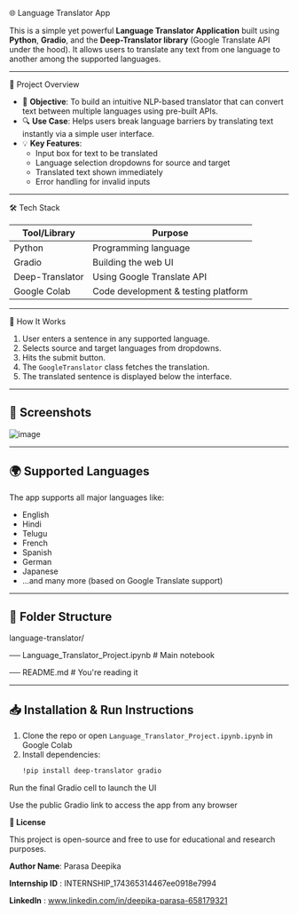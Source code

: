  🌐 Language Translator App

This is a simple yet powerful **Language Translator Application** built using **Python**, **Gradio**, and the **Deep-Translator library** (Google Translate API under the hood). It allows users to translate any text from one language to another among the supported languages.

---
 🧠 Project Overview

- 📌 **Objective**: To build an intuitive NLP-based translator that can convert text between multiple languages using pre-built APIs.
- 🔍 **Use Case**: Helps users break language barriers by translating text instantly via a simple user interface.
- 💡 **Key Features**:
  - Input box for text to be translated
  - Language selection dropdowns for source and target
  - Translated text shown immediately
  - Error handling for invalid inputs

---

 🛠️ Tech Stack

| Tool/Library     | Purpose                              |
|------------------|--------------------------------------|
| Python           | Programming language                 |
| Gradio           | Building the web UI                  |
| Deep-Translator  | Using Google Translate API           |
| Google Colab     | Code development & testing platform  |

---

 🔧 How It Works

1. User enters a sentence in any supported language.
2. Selects source and target languages from dropdowns.
3. Hits the submit button.
4. The `GoogleTranslator` class fetches the translation.
5. The translated sentence is displayed below the interface.

---

## 📸 Screenshots

![image](https://github.com/user-attachments/assets/88093d54-6691-49c6-ae78-aa8bda7da537)


---

## 🌍 Supported Languages

The app supports all major languages like:
- English
- Hindi
- Telugu
- French
- Spanish
- German
- Japanese
- ...and many more (based on Google Translate support)

---

## 📂 Folder Structure

language-translator/

── Language_Translator_Project.ipynb # Main notebook

── README.md # You're reading it

---

## 📥 Installation & Run Instructions

1. Clone the repo or open `Language_Translator_Project.ipynb.ipynb` in Google Colab
2. Install dependencies:
   ```bash
   !pip install deep-translator gradio
Run the final Gradio cell to launch the UI

Use the public Gradio link to access the app from any browser

**📃 License**

This project is open-source and free to use for educational and research purposes.


**Author
Name**: Parasa Deepika


**Internship ID** : INTERNSHIP_174365314467ee0918e7994


**LinkedIn** : www.linkedin.com/in/deepika-parasa-658179321

